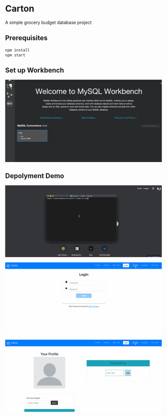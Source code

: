 # Carton
A simple grocery budget database project 

## Prerequisites
```
npm install
npm start
```

## Set up Workbench
![DB Demo](demogif/workbenchtutorial.gif)

## Depolyment Demo

![Home Demo](demogif/part1.gif)

![Login Demo](demogif/part2.gif)

![Feature Demo](demogif/part3.gif)



